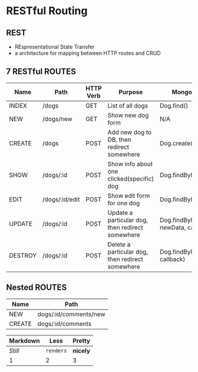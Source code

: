 # RESTful Routing

## REST 
- REspresentational State Transfer
- a architecture for mapping between HTTP routes and CRUD

## 7 RESTful ROUTES

Name       | Path          | HTTP Verb | Purpose                                          | Mongoose Method
---------- | ------------- | --------- | ------------------------------------------------ | ---------------
   INDEX   | /dogs         | GET       | List of all dogs                                 | Dog.find()
   NEW     | /dogs/new     | GET       | Show new dog form                                | N/A
   CREATE  | /dogs         | POST      | Add new dog to DB, then redirect somewhere       | Dog.create()
   SHOW    | /dogs/:id     | POST      | Show info about one clicked(specific) dog        | Dog.findById(id, callback)
   EDIT    | /dogs/:id/edit| POST      | Show edit form for one dog                       | Dog.findById(id, callback)
   UPDATE  | /dogs/:id     | POST      | Update a particular dog, then redirect somewhere | Dog.findByIdAndUpdate(id, newData, callback)
   DESTROY | /dogs/:id     | POST      | Delete a particular dog, then redirect somewhere | Dog.findByIdAndRemove(id, callback)

## Nested ROUTES

Name     | Path                  |
-------- | --------------------- |
NEW     | dogs/:id/comments/new |
CREATE  | dogs/:id/comments     |

Markdown | Less | Pretty
--- | --- | ---
*Still* | `renders` | **nicely**
1 | 2 | 3